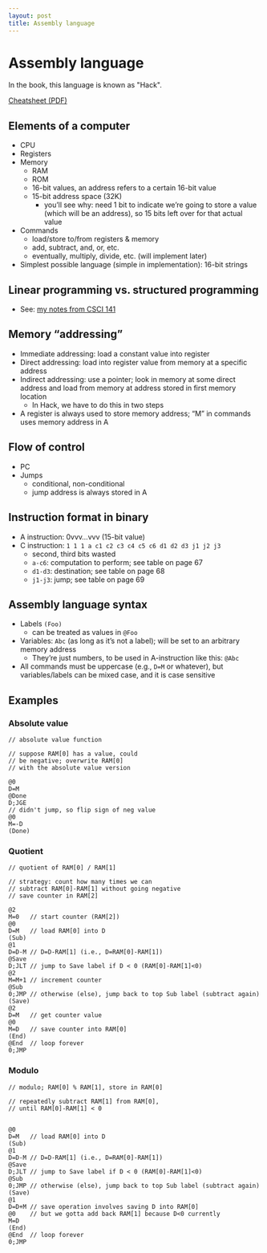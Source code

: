 ```yaml
---
layout: post
title: Assembly language
---
```


# Assembly language

In the book, this language is known as "Hack".

[Cheatsheet (PDF)](/hack-asm-cheatsheet.pdf)

## Elements of a computer

- CPU
- Registers
- Memory
	- RAM
	- ROM
	- 16-bit values, an address refers to a certain 16-bit value
	- 15-bit address space (32K)
		- you’ll see why: need 1 bit to indicate we’re going to store a value (which will be an address), so 15 bits left over for that actual value
- Commands
	- load/store to/from registers & memory
	- add, subtract, and, or, etc.
	- eventually, multiply, divide, etc. (will implement later)
- Simplest possible language (simple in implementation): 16-bit strings

## Linear programming vs. structured programming

- See: [my notes from CSCI 141](http://csci141.artifice.cc/lecture/proglang.html)

## Memory “addressing”

- Immediate addressing: load a constant value into register
- Direct addressing: load into register value from memory at a specific address
- Indirect addressing: use a pointer; look in memory at some direct address and load from memory at address stored in first memory location
	- In Hack, we have to do this in two steps
- A register is always used to store memory address; “M” in commands uses memory address in A

## Flow of control

- PC
- Jumps
	- conditional, non-conditional
	- jump address is always stored in A


## Instruction format in binary

- A instruction: 0vvv…vvv (15-bit value)
- C instruction: `1 1 1 a c1 c2 c3 c4 c5 c6 d1 d2 d3 j1 j2 j3`
	- second, third bits wasted
	- `a-c6`: computation to perform; see table on page 67
	- `d1-d3`: destination; see table on page 68
	- `j1-j3`: jump; see table on page 69

## Assembly language syntax

- Labels `(Foo)`
	- can be treated as values in `@Foo`
- Variables: `Abc` (as long as it’s not a label); will be set to an arbitrary memory address
	- They’re just numbers, to be used in A-instruction like this: `@Abc`
- All commands must be uppercase (e.g., `D=M` or whatever), but variables/labels can be mixed case, and it is case sensitive

## Examples

### Absolute value

```
// absolute value function

// suppose RAM[0] has a value, could
// be negative; overwrite RAM[0]
// with the absolute value version

@0
D=M
@Done
D;JGE
// didn't jump, so flip sign of neg value
@0
M=-D
(Done)
```

### Quotient

```
// quotient of RAM[0] / RAM[1]

// strategy: count how many times we can
// subtract RAM[0]-RAM[1] without going negative
// save counter in RAM[2]

@2
M=0   // start counter (RAM[2])
@0
D=M   // load RAM[0] into D
(Sub)
@1
D=D-M // D=D-RAM[1] (i.e., D=RAM[0]-RAM[1])
@Save
D;JLT // jump to Save label if D < 0 (RAM[0]-RAM[1]<0)
@2
M=M+1 // increment counter
@Sub
0;JMP // otherwise (else), jump back to top Sub label (subtract again)
(Save)
@2
D=M   // get counter value
@0
M=D   // save counter into RAM[0]
(End)
@End  // loop forever
0;JMP
```

### Modulo

```
// modulo; RAM[0] % RAM[1], store in RAM[0]

// repeatedly subtract RAM[1] from RAM[0],
// until RAM[0]-RAM[1] < 0


@0
D=M   // load RAM[0] into D
(Sub)
@1
D=D-M // D=D-RAM[1] (i.e., D=RAM[0]-RAM[1])
@Save
D;JLT // jump to Save label if D < 0 (RAM[0]-RAM[1]<0)
@Sub
0;JMP // otherwise (else), jump back to top Sub label (subtract again)
(Save)
@1
D=D+M // save operation involves saving D into RAM[0]
@0    // but we gotta add back RAM[1] because D<0 currently
M=D
(End)
@End  // loop forever
0;JMP
```

